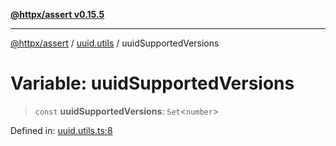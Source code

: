 [**@httpx/assert v0.15.5**](../../README.md)

***

[@httpx/assert](../../README.md) / [uuid.utils](../README.md) / uuidSupportedVersions

# Variable: uuidSupportedVersions

> `const` **uuidSupportedVersions**: `Set`\<`number`\>

Defined in: [uuid.utils.ts:8](https://github.com/belgattitude/httpx/blob/7903e9ebf18607df55b9a2972c85cfc54f82587a/packages/assert/src/uuid.utils.ts#L8)
